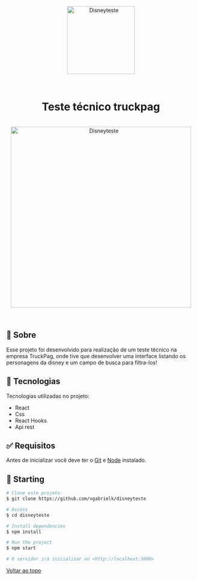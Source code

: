<div align="center" id="top"> 
  <img width='180px' src="https://www.truckpag.com.br/img/logo-fundo-escuro.png" alt="Disneyteste" />

  &#xa0;

  <!-- <a href="https://disneyteste.netlify.app">Demo</a> -->
</div>

<h1 align="center">Teste técnico truckpag</h1>


<!-- Status -->

<!-- <h4 align="center"> 
	🚧  Disneyteste 🚀 Under construction...  🚧
</h4> 

<hr> -->

<br>

<div align="center" id="top"> 
  <img width='480px' src="https://portfoliovfelix.netlify.app/static/media/disney.e6bca77021ec307309b4.png" alt="Disneyteste" />

  &#xa0;

  <!-- <a href="https://disneyteste.netlify.app">Demo</a> -->
</div>


## :dart: Sobre ##

Esse projeto foi desenvolvido para realização de um teste técnico na empresa TruckPag, onde tive que desenvolver uma interface listando os personagens da disney e um campo de busca para filtra-los!

## :rocket: Tecnologias ##

Tecnologias utilizadas no projeto:

- React
- Css
- React Hooks
- Api rest


## :white_check_mark: Requisitos ##

Antes de inicializar você deve ter o [Git](https://git-scm.com) e [Node](https://nodejs.org/en/) instalado.

## :checkered_flag: Starting ##

```bash
# Clone este projeto
$ git clone https://github.com/vgabrielk/disneyteste

# Access
$ cd disneyteste

# Install dependencies
$ npm install

# Run the project
$ npm start

# O servidor irá inicializar no <http://localhost:3000>
```



<a href="#top">Voltar ao topo </a>
